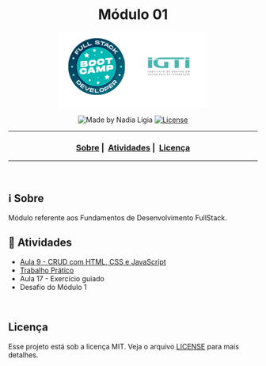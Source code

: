 <h1 align="center">Módulo 01</h1>
<p align="center">
  <img src="../assets/logo.jpeg" width="300" heigth="300">
</p>

<p align="center">
  <img alt="Made by Nadia Ligia" src="https://img.shields.io/badge/made%20by-Nadia%20Ligia-informational">
  
  <a href="license.md">
  <img alt="License" src="https://img.shields.io/badge/License-MIT-informational">
  </a>
</p>

___

<h3 align="center">
  <a href="#information_source-sobre">Sobre</a>&nbsp;|&nbsp;
  <a href="#book-atividades">Atividades</a>&nbsp;|&nbsp;
  <a href="#licença">Licença</a>
</h3>

___

<br>

## :information_source: Sobre

Módulo referente aos Fundamentos de Desenvolvimento FullStack.

## :book: Atividades

- [Aula 9 - CRUD com HTML, CSS e JavaScript](Aula-09-CRUD)
- [Trabalho Prático](trabalho-pratico)
- Aula 17 - Exercício guiado
- Desafio do Módulo 1 


<br>

## Licença 

Esse projeto está sob a licença MIT. Veja o arquivo [LICENSE](../LICENSE) para mais detalhes.